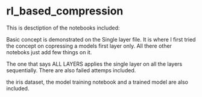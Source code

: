 # rl_based_compression

This is desctiption of the notebooks included: 

Basic concept is demonstrated on the Single layer file. It is where I first tried the concept on copressing a models first layer only. All there other noteboks just add 
few things on it.

The one that says ALL LAYERS applies the single layer on all the layers sequentially.
There are also failed attemps included.

the iris dataset, the model training notebook and  a trained model are also included.
